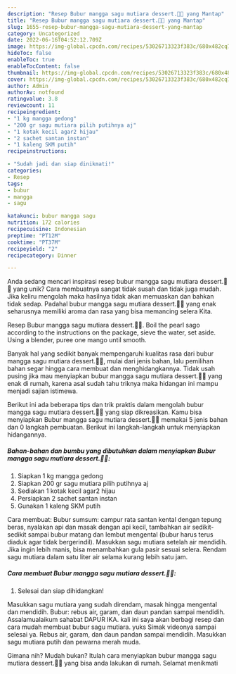 ```yaml
---
description: "Resep Bubur mangga sagu mutiara dessert.🍲🍲 yang Mantap"
title: "Resep Bubur mangga sagu mutiara dessert.🍲🍲 yang Mantap"
slug: 1655-resep-bubur-mangga-sagu-mutiara-dessert-yang-mantap
category: Uncategorized
date: 2022-06-16T04:52:12.709Z
image: https://img-global.cpcdn.com/recipes/53026713323f383c/680x482cq70/bubur-mangga-sagu-mutiara-dessert-foto-resep-utama.jpg
hideToc: false
enableToc: true
enableTocContent: false
thumbnail: https://img-global.cpcdn.com/recipes/53026713323f383c/680x482cq70/bubur-mangga-sagu-mutiara-dessert-foto-resep-utama.jpg
cover: https://img-global.cpcdn.com/recipes/53026713323f383c/680x482cq70/bubur-mangga-sagu-mutiara-dessert-foto-resep-utama.jpg
author: Admin
authorAv: notfound
ratingvalue: 3.8
reviewcount: 11
recipeingredient:
- "1 kg mangga gedong"
- "200 gr sagu mutiara pilih putihnya aj"
- "1 kotak kecil agar2 hijau"
- "2 sachet santan instan"
- "1 kaleng SKM putih"
recipeinstructions:

- "Sudah jadi dan siap dinikmati!"
categories:
- Resep
tags:
- bubur
- mangga
- sagu

katakunci: bubur mangga sagu 
nutrition: 172 calories
recipecuisine: Indonesian
preptime: "PT12M"
cooktime: "PT37M"
recipeyield: "2"
recipecategory: Dinner

---
```





Anda sedang mencari inspirasi resep bubur mangga sagu mutiara dessert.🍲🍲 yang unik? Cara membuatnya sangat tidak susah dan tidak juga mudah. Jika keliru mengolah maka hasilnya tidak akan memuaskan dan bahkan tidak sedap. Padahal bubur mangga sagu mutiara dessert.🍲🍲 yang enak seharusnya memiliki aroma dan rasa yang bisa memancing selera Kita.





Resep Bubur mangga sagu mutiara dessert.🍲🍲. Boil the pearl sago according to the instructions on the package, sieve the water, set aside. Using a blender, puree one mango until smooth.

Banyak hal yang sedikit banyak mempengaruhi kualitas rasa dari bubur mangga sagu mutiara dessert.🍲🍲, mulai dari jenis bahan, lalu pemilihan bahan segar hingga cara membuat dan menghidangkannya. Tidak usah pusing jika mau menyiapkan bubur mangga sagu mutiara dessert.🍲🍲 yang enak di rumah, karena asal sudah tahu triknya maka hidangan ini mampu menjadi sajian istimewa.






Berikut ini ada beberapa tips dan trik praktis dalam mengolah bubur mangga sagu mutiara dessert.🍲🍲 yang siap dikreasikan. Kamu bisa menyiapkan Bubur mangga sagu mutiara dessert.🍲🍲 memakai 5 jenis bahan dan 0 langkah pembuatan. Berikut ini langkah-langkah untuk menyiapkan hidangannya.

<!--inarticleads1-->

##### Bahan-bahan dan bumbu yang dibutuhkan dalam menyiapkan Bubur mangga sagu mutiara dessert.🍲🍲:

1. Siapkan 1 kg mangga gedong
1. Siapkan 200 gr sagu mutiara pilih putihnya aj
1. Sediakan 1 kotak kecil agar2 hijau
1. Persiapkan 2 sachet santan instan
1. Gunakan 1 kaleng SKM putih


Cara membuat: Bubur sumsum: campur rata santan kental dengan tepung beras, nyalakan api dan masak dengan api kecil, tambahkan air sedikit-sedikit sampai bubur matang dan lembut mengental (bubur harus terus diaduk agar tidak bergerindil). Masukkan sagu mutiara setelah air mendidih. Jika ingin lebih manis, bisa menambahkan gula pasir sesuai selera. Rendam sagu mutiara dalam satu liter air selama kurang lebih satu jam. 

<!--inarticleads2-->

##### Cara membuat Bubur mangga sagu mutiara dessert.🍲🍲:


1. Selesai dan siap dihidangkan!

Masukkan sagu mutiara yang sudah direndam, masak hingga mengental dan mendidih. Bubur: rebus air, garam, dan daun pandan sampai mendidih. Assalamualaikum sahabat DAPUR IKA. kali ini saya akan berbagi resep dan cara mudah membuat bubur sagu mutiara. yuks Simak videonya sampai selesai ya. Rebus air, garam, dan daun pandan sampai mendidih. Masukkan sagu mutiara putih dan pewarna merah muda. 

Gimana nih? Mudah bukan? Itulah cara menyiapkan bubur mangga sagu mutiara dessert.🍲🍲 yang bisa anda lakukan di rumah. Selamat menikmati
